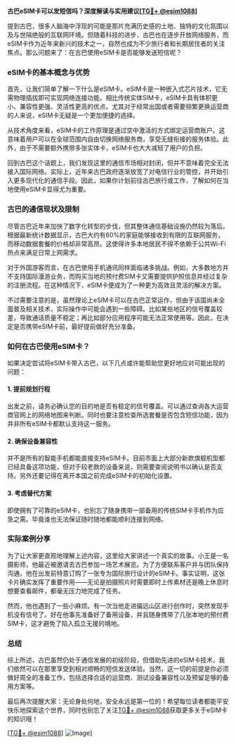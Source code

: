 **古巴eSIM卡可以发短信吗？深度解读与实用建议[[TG💪+ @esim1088](https://t.me/s/esim1088)]**

提到古巴，很多人脑海中浮现的可能是那片充满历史感的土地、独特的文化氛围以及与世隔绝般的互联网环境。但随着科技的进步，古巴也在逐步开放网络服务，而eSIM卡作为近年来新兴的技术之一，自然也成为不少旅行者和长期居住者的关注焦点。那么问题来了：在古巴使用eSIM卡是否能够发送短信呢？

### eSIM卡的基本概念与优势

首先，让我们简单了解一下什么是eSIM卡。eSIM卡是一种嵌入式芯片技术，它无需物理插拔即可实现网络连接功能。相比传统实体SIM卡，eSIM卡具有体积更小、兼容性更强、灵活性更高的优点。尤其对于经常出国或者需要频繁更换运营商的人来说，eSIM卡无疑是一个更加便捷的选择。

从技术角度来看，eSIM卡的工作原理是通过空中激活的方式绑定运营商账户。这意味着用户可以在全球范围内自由切换网络服务商，享受无缝衔接的服务体验。此外，由于不需要额外携带多张实体卡，eSIM卡也大大减轻了用户的负担。

回到古巴这个话题上，我们发现这里的通信市场相对封闭，但并不意味着完全无法接入国际网络。实际上，近年来古巴政府逐渐放宽了对电信行业的管控，并开始引入更多现代化的通信手段。因此，如果你计划前往古巴旅行或工作，了解如何在当地使用eSIM卡显得尤为重要。

### 古巴的通信现状及限制

尽管古巴近年来加快了数字化转型的步伐，但其整体通信基础设施仍然较为落后。根据最新统计数据显示，古巴大约有60%的家庭能够接收到有限的互联网服务，而移动数据套餐的价格却非常高昂。这使得许多本地居民不得不依赖于公共Wi-Fi热点来满足日常上网需求。

对于外国游客而言，在古巴使用手机通讯同样面临诸多挑战。例如，大多数地方并不支持国际漫游业务，而购买当地的预付费SIM卡又需要提供护照信息并经过复杂的注册流程。在这种情况下，eSIM卡便成为了一种更为高效且灵活的解决方案。

不过需要注意的是，虽然理论上eSIM卡可以在古巴正常运作，但由于该国尚未全面普及相关技术，实际操作中可能会遇到一些障碍。比如某些地区的信号覆盖较差，导致通话质量不稳定；再比如部分应用程序可能无法正常使用等。因此，在决定是否携带eSIM卡前，最好提前做好充分准备。

### 如何在古巴使用eSIM卡？

如果决定尝试将eSIM卡带入古巴，以下几点或许能帮助您更好地应对可能出现的问题：

#### 1. 提前规划行程
出发之前，请务必确认您的目的地是否有稳定的信号覆盖。可以通过查询各大运营商官网上的网络地图来判断。同时也要注意检查所选套餐是否包含短信功能，因为并非所有eSIM卡都默认支持这一服务。

#### 2. 确保设备兼容性
并不是所有的智能手机都能直接支持eSIM卡。目前市面上大部分新款旗舰机型都已经具备这项功能，但对于较老款的设备来说，则需要查阅说明书以确认是否支持。另外还要记得在离开本国之前完成eSIM卡的初始化设置。

#### 3. 考虑替代方案
即使拥有了可靠的eSIM卡，也别忘了随身携带一部备用的传统SIM卡手机作为应急之需。毕竟谁也无法保证随时随地都能顺利连接到网络。

### 实际案例分享

为了让大家更直观地理解上述内容，这里给大家讲述一个真实的故事。小王是一名摄影师，他最近被邀请去古巴参加一场艺术展览。为了方便联系客户并与团队保持沟通，他在出发前特意订购了一张专为国际旅行设计的eSIM卡。事实证明，这张卡片确实发挥了重要作用——无论是拍摄照片时需要即时上传素材还是晚上休息时想要查看邮件，都毫无压力地完成了任务。

然而，他也遇到了一些小麻烦。有一次当他走进偏远山区进行创作时，突然发现手机没有信号了。好在他事先准备好了备用设备，并且随身携带了几张本地的预付费SIM卡，这才避免了陷入孤立无援的境地。

### 总结

综上所述，古巴虽然仍处于通信发展的初级阶段，但借助先进的eSIM卡技术，我们依然可以在那里享受到相对顺畅的短信发送体验。当然，这一切的前提是你必须做好周全的准备工作，包括选择合适的运营商、测试设备兼容性以及预留足够的备用方案等。

最后再次提醒大家：无论身处何地，安全永远是第一位的！希望每位读者都能平安快乐地探索这个世界，同时也别忘了关注[TG💪+ @esim1088](https://t.me/s/esim1088)获取更多关于eSIM卡的知识哦！

[[TG💪+ @esim1088](https://t.me/s/esim1088)] ![Image](https://i.postimg.cc/4NQfJmqS/Snipaste-2025-05-13-00-14-12.png)]